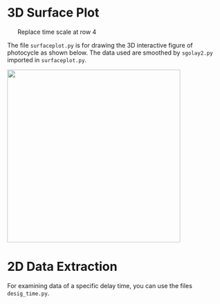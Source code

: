 # 3D Surface Plot
<ul>
Replace time scale at row 4</li>
</ul>
The file <code>surfaceplot.py</code> is for drawing the 3D interactive figure of photocycle as shown below.
The data used are smoothed by <code>sgolay2.py</code> imported in <code>surfaceplot.py</code>.

<!-- Figure -->
<p>
  <img src="https://raw.githubusercontent.com/alwin1031/Lab/main/demo.png" width="400px" />
</p>



# 2D Data Extraction
For examining data of a specific delay time, you can use the files <code>desig_time.py</code>.
